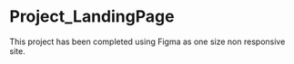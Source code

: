 # Project_LandingPage
This project has been completed using Figma as one size non responsive site. 

